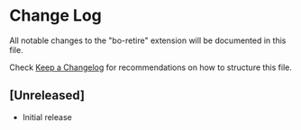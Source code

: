 # Change Log

All notable changes to the "bo-retire" extension will be documented in this file.

Check [Keep a Changelog](http://keepachangelog.com/) for recommendations on how to structure this file.

## [Unreleased]

- Initial release
